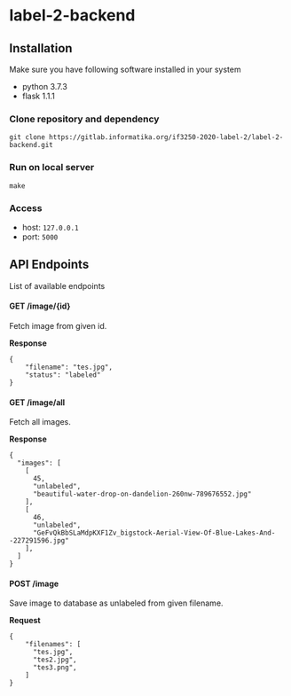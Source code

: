 # label-2-backend

## Installation
Make sure you have following software installed in your system
* python 3.7.3
* flask 1.1.1

### Clone repository and dependency
````
git clone https://gitlab.informatika.org/if3250-2020-label-2/label-2-backend.git
````
### Run on local server
```
make
```
### Access
* host: `127.0.0.1`
* port: `5000`

## API Endpoints
List of available endpoints

#### GET /image/{id}
Fetch image from given id. 

**Response**
```
{
    "filename": "tes.jpg",
    "status": "labeled"
}
```

#### GET /image/all
Fetch all images.

**Response**
```
{
  "images": [
    [
      45,
      "unlabeled",
      "beautiful-water-drop-on-dandelion-260nw-789676552.jpg"
    ],
    [
      46,
      "unlabeled",
      "GeFvQkBbSLaMdpKXF1Zv_bigstock-Aerial-View-Of-Blue-Lakes-And--227291596.jpg"
    ],
  ]
}
```

#### POST /image
Save image to database as unlabeled from given filename.

**Request**
```
{
    "filenames": [
      "tes.jpg",
      "tes2.jpg",
      "tes3.png",
    ]
}
```
